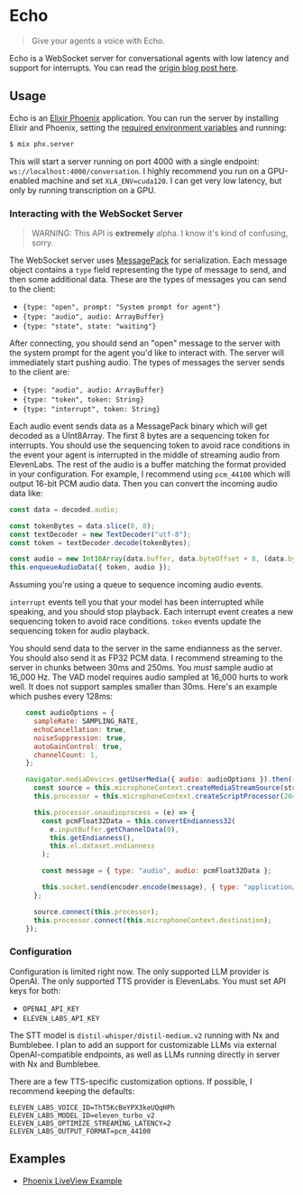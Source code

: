 # Echo

> Give your agents a voice with Echo.

Echo is a WebSocket server for conversational agents with low latency and support for interrupts. You can read the [origin blog post here](#).

## Usage

Echo is an [Elixir Phoenix](https://www.phoenixframework.org/) application. You can run the server by installing Elixir and Phoenix, setting the [required environment variables](#customization) and running:

```sh
$ mix phx.server
```

This will start a server running on port 4000 with a single endpoint: `ws://localhost:4000/conversation`. I highly recommend you run on a GPU-enabled machine and set `XLA_ENV=cuda120`. I can get very low latency, but only by running transcription on a GPU.

### Interacting with the WebSocket Server

> WARNING: This API is **extremely** alpha. I know it's kind of confusing, sorry.

The WebSocket server uses [MessagePack](https://msgpack.org/index.html) for serialization. Each message object contains a `type` field representing the type of message to send, and then some additional data. These are the types of messages you can send to the client:

- `{type: "open", prompt: "System prompt for agent"}`
- `{type: "audio", audio: ArrayBuffer}`
- `{type: "state", state: "waiting"}`

After connecting, you should send an "open" message to the server with the system prompt for the agent you'd like to interact with. The server will immediately start pushing audio. The types of messages the server sends to the client are:

- `{type: "audio", audio: ArrayBuffer}`
- `{type: "token", token: String}`
- `{type: "interrupt", token: String}`

Each audio event sends data as a MessagePack binary which will get decoded as a UInt8Array. The first 8 bytes are a sequencing token for interrupts. You should use the sequencing token to avoid race conditions in the event your agent is interrupted in the middle of streaming audio from ElevenLabs. The rest of the audio is a buffer matching the format provided in your configuration. For example, I recommend using `pcm_44100` which will output 16-bit PCM audio data. Then you can convert the incoming audio data like:

```js
const data = decoded.audio;

const tokenBytes = data.slice(0, 8);
const textDecoder = new TextDecoder("utf-8");
const token = textDecoder.decode(tokenBytes);

const audio = new Int16Array(data.buffer, data.byteOffset + 8, (data.byteLength - 8) / Int16Array.BYTES_PER_ELEMENT);
this.enqueueAudioData({ token, audio });
```

Assuming you're using a queue to sequence incoming audio events.

`interrupt` events tell you that your model has been interrupted while speaking, and you should stop playback. Each interrupt event creates a new sequencing token to avoid race conditions. `token` events update the sequencing token for audio playback.

You should send data to the server in the same endianness as the server. You should also send it as FP32 PCM data. I recommend streaming to the server in chunks between 30ms and 250ms. You *must* sample audio at 16_000 Hz. The VAD model requires audio sampled at 16_000 hurts to work well. It does not support samples smaller than 30ms. Here's an example which pushes every 128ms:

```js
    const audioOptions = {
      sampleRate: SAMPLING_RATE,
      echoCancellation: true,
      noiseSuppression: true,
      autoGainControl: true,
      channelCount: 1,
    };

    navigator.mediaDevices.getUserMedia({ audio: audioOptions }).then((stream) => {
      const source = this.microphoneContext.createMediaStreamSource(stream);
      this.processor = this.microphoneContext.createScriptProcessor(2048, 1, 1);

      this.processor.onaudioprocess = (e) => {
        const pcmFloat32Data = this.convertEndianness32(
          e.inputBuffer.getChannelData(0),
          this.getEndianness(),
          this.el.dataset.endianness
        );

        const message = { type: "audio", audio: pcmFloat32Data };

        this.socket.send(encoder.encode(message), { type: "application/octet-stream" });
      };

      source.connect(this.processor);
      this.processor.connect(this.microphoneContext.destination);
    });
```

### Configuration

Configuration is limited right now. The only supported LLM provider is OpenAI. The only supported TTS provider is ElevenLabs. You must set API keys for both:

- `OPENAI_API_KEY`
- `ELEVEN_LABS_API_KEY`

The STT model is `distil-whisper/distil-medium.v2` running with Nx and Bumblebee. I plan to add an support for customizable LLMs via external OpenAI-compatible endpoints, as well as LLMs running directly in server with Nx and Bumblebee.

There are a few TTS-specific customization options. If possible, I recommend keeping the defaults:

```
ELEVEN_LABS_VOICE_ID=ThT5KcBeYPX3keUQqHPh
ELEVEN_LABS_MODEL_ID=eleven_turbo_v2
ELEVEN_LABS_OPTIMIZE_STREAMING_LATENCY=2
ELEVEN_LABS_OUTPUT_FORMAT=pcm_44100
```

## Examples

- [Phoenix LiveView Example](#)